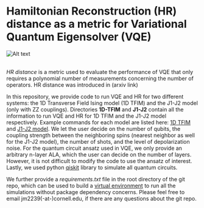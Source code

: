 # Hamiltonian Reconstruction (HR) distance as a metric for Variational Quantum Eigensolver (VQE)
![Alt text](https://github.com/mcmahon-lab/hamiltonian_reconstruction_metric/blob/master/images/HR_distance.png)
<br/><br/>

*HR distance* is a metric used to evaluate the performance of VQE that only requires a polynomial number of measurements concerning the number of operators. HR distance was introduced in (arxiv link)

In this repository, we provide code to run VQE and HR for two different systems: the 1D Transverse Field Ising model (1D TFIM) and the J1-J2 model (only with ZZ couplings). Directories **1D-TFIM** and **J1-J2** contain all the information to run VQE and HR for 1D TFIM and the J1-J2 model respectively. Example commands for each model are listed here: [1D TFIM](https://github.com/mcmahon-lab/hamiltonian_reconstruction_metric/tree/master/1D-TFIM#example-commands) and [J1-J2 model](https://github.com/mcmahon-lab/hamiltonian_reconstruction_metric/tree/master/J1-J2#example-commands). We let the user decide on the number of qubits, the coupling strength between the neighboring spins (nearest neighbor as well for the J1-J2 model), the number of shots, and the level of depolarization noise. For the quantum circuit ansatz used in VQE, we only provide an arbitrary n-layer ALA, which the user can decide on the number of layers. However, it is not difficult to modify the code to use the ansatz of interest. Lastly, we used python [qiskit](https://qiskit.org/) library to simulate all quantum circuits.

We further provide a *requirements.txt* file in the root directory of the git repo, which can be used to build a [virtual environment](https://docs.python.org/3/library/venv.html) to run all the simulations without package dependency concerns. Please feel free to email jm2239(-at-)cornell.edu, if there are any questions about the git repo.


